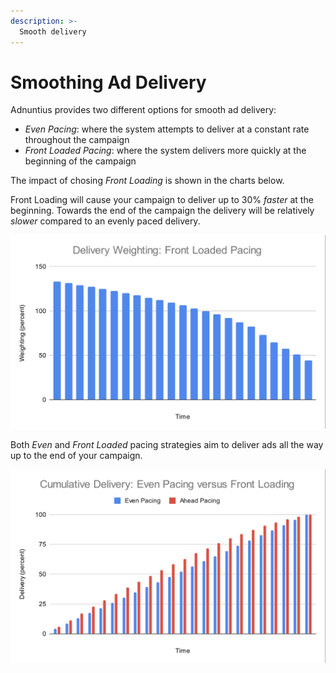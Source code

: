 ```yaml
---
description: >-
  Smooth delivery
---
```


# Smoothing Ad Delivery

Adnuntius provides two different options for smooth ad delivery:

- *Even Pacing*: where the system attempts to deliver at a constant rate throughout the campaign
- *Front Loaded Pacing*: where the system delivers more quickly at the beginning of the campaign

The impact of chosing *Front Loading* is shown in the charts below.

Front Loading will cause your campaign to deliver up to 30% *faster* at the beginning.
Towards the end of the campaign the delivery will be relatively *slower* compared to an evenly paced delivery.

![Delivery Weighting: Front Loaded Pacing](../../../.gitbook/assets/DeliveryWeighting.png)

Both *Even* and *Front Loaded* pacing strategies aim to deliver ads all the way up to the end of your campaign.

![Delivery: Front Loaded versus Even Pacing](../../../.gitbook/assets/CumulativeDelivery.png)

